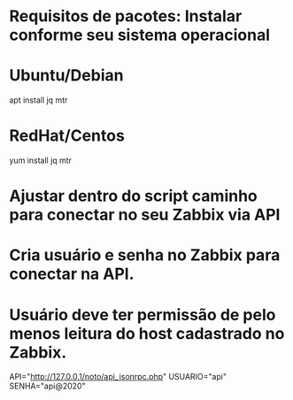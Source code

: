 # Requisitos de pacotes: Instalar conforme seu sistema operacional

# Ubuntu/Debian
apt install jq mtr

# RedHat/Centos
yum install jq mtr

# Ajustar dentro do script caminho para conectar no seu Zabbix via API
# Cria usuário e senha no Zabbix para conectar na API.
# Usuário deve ter permissão de pelo menos leitura do host cadastrado no Zabbix.
API="http://127.0.0.1/noto/api_jsonrpc.php"
USUARIO="api"
SENHA="api@2020"

